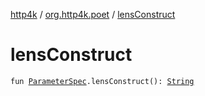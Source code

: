 [http4k](../index.md) / [org.http4k.poet](index.md) / [lensConstruct](./lens-construct.md)

# lensConstruct

`fun `[`ParameterSpec`](../org.http4k.openapi/-parameter-spec/index.md)`.lensConstruct(): `[`String`](https://kotlinlang.org/api/latest/jvm/stdlib/kotlin/-string/index.html)